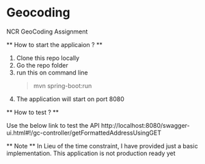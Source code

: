 # Geocoding
NCR GeoCoding Assignment

** How to start the applicaion ? ** 

1. Clone this repo locally
2. Go the repo folder
3. run this on command line  
   >mvn spring-boot:run
4. The application will start on port 8080

** How to test ? **

Use the below link to test the API
http://localhost:8080/swagger-ui.html#!/gc-controller/getFormattedAddressUsingGET

** Note **
In Lieu of the time constraint, I have provided just a basic implementation. This application is not production ready yet